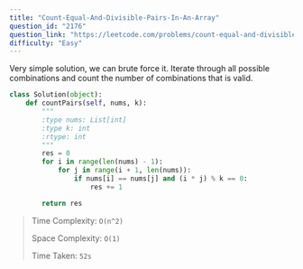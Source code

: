 ```yaml
---
title: "Count-Equal-And-Divisible-Pairs-In-An-Array"
question_id: "2176"
question_link: "https://leetcode.com/problems/count-equal-and-divisible-pairs-in-an-array/"
difficulty: "Easy"
---
```


Very simple solution, we can brute force it. Iterate through all possible combinations and count the number of combinations that is valid.

```python
class Solution(object):
    def countPairs(self, nums, k):
        """
        :type nums: List[int]
        :type k: int
        :rtype: int
        """
        res = 0
        for i in range(len(nums) - 1):
            for j in range(i + 1, len(nums)):
                if nums[i] == nums[j] and (i * j) % k == 0:
                    res += 1

        return res
```

> Time Complexity: `O(n^2)`
>
> Space Complexity: `O(1)`
>
> Time Taken: `52s`
